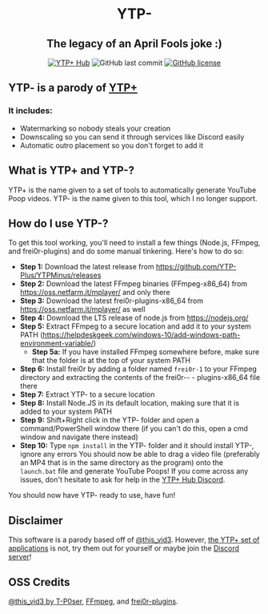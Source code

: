 <p align="center">
  <h1 align="center">YTP-</h1>
  <h2 align="center">The legacy of an April Fools joke :)</h2>
  <p align="center">
    <a href="https://discord.gg/bzhzRmg"><img alt="YTP+ Hub" src="https://img.shields.io/discord/641428540486844417"></a>
  <img alt="GitHub last commit" src="https://img.shields.io/github/last-commit/YTP-Plus/YTPMinus">
  <a href="https://github.com/YTP-Plus/YTPMinus/blob/master/LICENSE.txt"><img alt="GitHub license" src="https://img.shields.io/github/license/YTP-Plus/YTPMinus"></a>
  </p>
</p>

## YTP- is a parody of [YTP+](https://github.com/philosophofee/YTPPlus)
### It includes:

  - Watermarking so nobody steals your creation
  - Downscaling so you can send it through services like Discord easily
  - Automatic outro placement so you don't forget to add it
  

## What is YTP+ and YTP-?
YTP+ is the name given to a set of tools to automatically generate YouTube Poop videos.
YTP- is the name given to this tool, which I no longer support.

## How do I use YTP-?
To get this tool working, you'll need to install a few things (Node.js, FFmpeg, and frei0r-plugins) and do some manual tinkering. Here's how to do so:
- **Step 1:** Download the latest release from <https://github.com/YTP-Plus/YTPMinus/releases>
- **Step 2:** Download the latest FFmpeg binaries (FFmpeg-x86_64) from <https://oss.netfarm.it/mplayer/> and only there
- **Step 3:** Download the latest frei0r-plugins-x86_64 from <https://oss.netfarm.it/mplayer/> as well
- **Step 4:** Download the LTS release of node.js from <https://nodejs.org/>
- **Step 5:** Extract FFmpeg to a secure location and add it to your system PATH (<https://helpdeskgeek.com/windows-10/add-windows-path-environment-variable/>)
  - **Step 5a:** If you have installed FFmpeg somewhere before, make sure that the folder is at the top of your system PATH
- **Step 6:** Install frei0r by adding a folder named ``frei0r-1`` to your FFmpeg directory and extracting the contents of the frei0r-- - plugins-x86_64 file there
- **Step 7:** Extract YTP- to a secure location
- **Step 8:** Install Node.JS in its default location, making sure that it is added to your system PATH
- **Step 9:** Shift+Right click in the YTP- folder and open a command/PowerShell window there (if you can't do this, open a cmd window and navigate there instead)
- **Step 10:** Type ``npm install`` in the YTP- folder and it should install YTP-, ignore any errors
You should now be able to drag a video file (preferably an MP4 that is in the same directory as the program) onto the ``launch.bat`` file and generate YouTube Poops!
If you come across any issues, don't hesitate to ask for help in the [YTP+ Hub Discord](https://discord.gg/bzhzRmg).

You should now have YTP- ready to use, have fun!

## Disclaimer
This software is a parody based off of [@this_vid3](https://github.com/T-P0ser/this__vid3). However, [the YTP+ set of applications](https://github.com/YTP-Plus) is not, try them out for yourself or maybe join the [Discord server](https://discord.gg/bzhzRmg)!

## OSS Credits
[@this_vid3 by T-P0ser](https://github.com/T-P0ser/this__vid3), [FFmpeg](https://github.com/FFmpeg/FFmpeg), and [frei0r-plugins](https://frei0r.dyne.org/).
